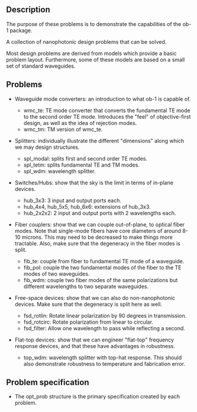Description
-----------

The purpose of these problems is to demonstrate the capabilities of the ob-1 package.


A collection of nanophotonic design problems that can be solved.

Most design problems are derived from models which provide 
a basic problem layout.
Furthermore, some of these models are based on 
a small set of standard waveguides.


Problems
--------

*   Waveguide mode converters: 
    an introduction to what ob-1 is capable of.
    *   wmc_te: TE mode converter that converts the fundamental TE mode to the 
        second order TE mode.
        Introduces the "feel" of objective-first design, as well as 
        the idea of rejection modes.
    *   wmc_tm: TM version of wmc_te.

*   Splitters:
    individually illustrate the different "dimensions"
    along which we may design structures.
    *   spl_modal: splits first and second order TE modes.
    *   spl_tetm: splits fundamental TE and TM modes.
    *   spl_wdm: wavelength splitter.

*   Switches/Hubs:
    show that the sky is the limit in terms of in-plane devices.
    *   hub_3x3: 3 input and output ports each.
    *   hub_4x4, hub_5x5, hub_6x6: extensions of hub_3x3.
    *   hub_2x2x2: 2 input and output ports with 2 wavelengths each.

*   Fiber couplers:
    show that we can couple out-of-plane, to optical fiber modes.
    Note that single-mode fibers have core diameters of around 8-10 microns.
    This may need to be decreased to make things more tractable.
    Also, make sure that the degeneracy in the fiber modes is split.
    *   fib_te: couple from fiber to fundamental TE mode of a waveguide.
    *   fib_pol: couple the two fundamental modes of the fiber to 
        the TE modes of two waveguides.
    *   fib_wdm: couple two fiber modes of the same polarizations but
        different wavelengths to two separate waveguides.

*   Free-space devices:
    show that we can also do non-nanophotonic devices.
    Make sure that the degeneracy is split here as well.
    *   fsd_rotlin: Rotate linear polarization by 90 degrees in transmission.
    *   fsd_rotcirc: Rotate polarization from linear to circular.
    *   fsd_filter: Allow one wavelength to pass while reflecting a second.
        
*   Flat-top devices:
    show that we can engineer "flat-top" frequency response devices,
    and that these have advantages in robustness.
    *   top_wdm: wavelength splitter with top-hat response.
        This should also demonstrate robustness to temperature and 
        fabrication error.


Problem specification
---------------------

*   The opt_prob structure is the primary specification created by each problem.


